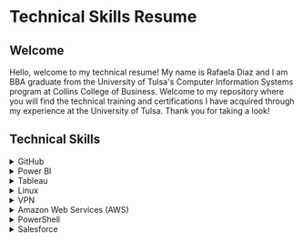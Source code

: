 <h1>Technical Skills Resume</h1>
<h2>Welcome</h2>
Hello, welcome to my technical resume! My name is Rafaela Diaz and I am BBA graduate from the University of Tulsa's Computer Information Systems program at Collins College of Business. Welcome to my repository where you will find the technical training and certifications I have acquired through my experience at the University of Tulsa. Thank you for taking a look!

<h2>Technical Skills</h2>

<details><summary>GitHub</summary>
          
<br /> I completed the following courses in the <a href="https://lab.github.com/courses">GitHub Learning Lab</a>. These courses helped me understand the basic Github workflow and taught me many useful fundamental Github skills such as how to stand up static pages, create and manage pull requests, facilitate collaboration, the use of Markdown and HTML to format webpages, and more.<br />
<br></br>
<h4>Courses:</h4>
<ul>
<li>Introduction to GitHub</li>
<li>Communicating using Markdown</li>
<li>Uploading your project to Github</li>
<li>GitHub Pages</li>
<li>Reviewing pull requests</li>
<li>Managing merge conflicts</li>
<li>Securing your workflows</li>
</ul>
<br />
<img src="firstday.png" alt="Github First Day Learning Path photo" />
<img src="firstweek.png" alt="Github First Week Learning Path photo" />
<img src="profile.png" alt="Github Profile RD photo" />
<br />
<br />

</details> 
          
<details><summary>Power BI</summary>
          
<br> I completed the <a href="https://www.edx.org/course/analyzing-and-visualizing-data-with-power-bi-0">Analyzing and Visualizing Data with Power BI</a> course on edX and completed the following courses. These courses taught me how to input data from different data sources, create interactive visual reports, add and modify elements on a dashboard, and transform and interpret different kinds of data.<br>
<br></br>
<h4>Courses:</h4> 
<ul>
<li>Power BI Desktop Data Transformations</li>
<li>Power BI Desktop Modelling</li>
<li>Power BI Desktop Visualization</li>
<li>Power BI Service</li>
<li>Working with Excel</li>
<li>Direct Connectivity</li>
<li>Developer API</li>
<li>Mobile App</li>
</ul>
<br>
<img src="PowerBICourse.png" alt="Power BI Course Completion">
<br>
<br></br>
After completing the Power BI edX course, I created the following dashboard using the <a                                       href="https://docs.microsoft.com/en-us/power-bi/sample-datasets#the-power-bi-samples-as-excel-files">Supplier Quality         Analysis sample data</a> provided by Microsoft. This dashboard shows the skills and knowledge I have gained throughout         this course, by using different visualization charts to effectively represent and communicate complex datasets.
Click the following link to watch a demonstration of my Power BI dashboard: <a                                                 href="https://youtu.be/b664ZzpZtSk">Rafaela Diaz Supplier Quality Analysis Dashboard Video</a>.
A link to my shared Dashboard in PowerBI is also available here: <a href="https://app.powerbi.com/groups/me/dashboards/3edb2d08-7596-4fa2-a038-d77650484157?ctid=d4ff013c-62b7-4167-924f-          5bd93e8202d3">Rafaela Diaz Supplier Quality Analysis Dashboard in Power BI</a>.
<br>
<br></br>
<img src="Dashboard Rafaela.png" alt="Power BI dashboard photo">
<br>
<br>
 
</details>
 
<details><summary>Tableau</summary>
       
<br>For my Business Intelligence and Data Visualization CIS course, besides learning basic data analytics, I had the opportunity to gain experience and
 develop a working familiarity with the grounding principle of data visualization using Excel, Power BI, as well as Tableau. The extent of this course
 allowed me to understand how to implement data visualization tools, incorporate real datasets from multiple large-scale cases and convey data in an
 impactful way. Some of my course learning objectives were to understand fundamental design principles of effective visualizations, utilize popular 
 visualization applications such as Excel, Power BI, and Tableau, and demonstrate the ability to use technology tools to analyze data and report effectively.
     <br>
     <br></br>
     <h4>Tableau Skills Learned:</h4> 
     <ul>
     <li>Connecting to Data Sources</li>
     <li>Filtering and sorting data</li>
     <li>Creating Groups and Hierarchies</li>  
     <li>Creating Sets, Reference Lines, and Parameters/li>
     <li>Creating Calculations, Dashboards, and Stories</li>
     </ul>
     <br> 
     <br></br>
     After completing the course, I created a Tableau Final Project for the class where I visually represented important and relevant information based on a 
     COVID-19 data Excel dataset. Some of the visual analytics I used in my project include visualizations, dashboards, a story, calculated fields, sets, 
     and parameters. The following images are screenshots of my Tableau Project on real COVID-19 data. 
     <br>
     <br></br>
     <img src="Dashboard Rafaela.png" alt="Power BI dashboard photo">
     <br>
     <br>

</details>
  
<details><summary>Linux</summary>
          
<br>I completed the LPI Linux Essentials Certification course on <a href="https://linuxacademy.com/">Linux Academy</a>. 
These courses helped me get started with the Linux operating system and the Linux kernel, as well as getting the basic skills for the Linux command line syntax. 
<br>
<br> 
<h4>Topics:</h4>
<ul>
<li>Linux Evolution and Popular Operating Systems</li>
<li>Major Open-Source Applications</li>
<li>Open-Source Software and Licensing</li>  
<li>ICT Skills and Working in Linux</li> 
<li>Command Line Basics</li>
<li>Using the Command Line to Get Help</li>
<li>Using Directories and Listing Files</li> 
<li>Creating, Moving, and Deleting Files</li> 
<li>Archiving Files on the Command Line</li> 
<li>Searching and Extracting Data from Files</li>
<li>Turning Commands into a Script</li>
<li>Choosing an Operating System</li>
<li>Understanding Computer Hardware</li>
<li>Where Data Is Stored</li> 
<li>Your Computer on the Network</li> 
<li>Basic Security and Identifying User Types</li> 
<li>Creating Users and Groups</li> 
<li>Managing File Permissions and Ownership</li>  
<li>Special Directories and Files</li>
</ul>
<h4> Certificate: </h4>
<img src="LinuxRafaela.png" alt="LPI Linux Essentials Certificate Course Completion">
<br>  
          
</details>
   
<details><summary>VPN</summary>

<br>
I installed the lastest version of Ubuntu server and configured my own IPSEC VPN in the cloud using the <a href="https://github.com/trailofbits/algo">Algo VPN</a> Ansible scripts provided by Trail of Bits. With the help of this tutorial, I successfully deployed the Algo server, configured VPN clients, set up an SSH tunnel, and added and removed users. 
I also had to set up an account with Digital Ocean, a cloud hosting provider, to run the VPN and download the Wireguard app for macOS to enable my VPN clients. 
<br>
<br>
<img src="AlgoVPN.png" alt="Algo VPN photo"> 
<br>
<br>

</details>
  
<details><summary>Amazon Web Services (AWS)</summary>
<br>
 I completed the AWS Essentials course on <a href="https://linuxacademy.com/">Linux Academy</a>. The course introduced me to the core AWS services, helped set up my own AWS account, and I was challenged with real-world scenarios and hands-on activities using the Linux live environment. I was provided with an introduction to Amazon's Identity Access Management, Elastic Compute Cloud, database services, Simple Notification System, Elastic Load Balancers, Auto Scaling, and Route 53. 
<br>
<br>
       
<h4>Topics:</h4>
<ul>
<li>AWS Essentials</li>
<li>Managing AWS Access with Users, Groups, and Roles</li>
<li>Identity and Access Management (IAM)</li>
<li>Networking Services and Connectivity</li>
<li>Virtual Private Cloud (VPC)</li>
<li>Compute Services</li>
<li>Elastic Cloud Compute (EC2)</li>
<li>Storage Services</li>
<li>Database Services</li>
<li>Monitoring, Alerts, and Notifications</li>
<li>Simple Notification Service (SNS)</li>
<li>Load Balancing, Elasticity, and Scalability</li>
<li>Elastic Load Balancer (ELB)</li>
<li>Auto Scaling</li>
<li>Route 53</li>
<li>Serverless Computing - Lambda</li>
</ul>
<br> 
<img src="AWSCertificate.png" alt="AWS photo">
<br>
<br>
      
</details>

<details><summary>PowerShell</summary>
<br> 
I completed the PowerShell 5 Essential Training on <a href="https://www.linkedin.com/learning/powershell-5-essential-training/welcome">LinkedIn Learning</a>.This training provided me a detailed overview and learning experience of Powershell 5 including how to get a hand from the help system, extend PowerShell with modules and snap-ins, harness the power of the PowerShell pipeline, and script and automate common administrative tasks. I was also introduced to one of PowerShell's most exciting features, remote management, which can be very useful for scaling management. 
<br>
<br>
       
<h4>Topics:</h4>
<ul>
<li>Installing Windows Management Framework 5</li>
<li>Running commands (cmdlets)</li>
<li>Discovering commands</li>
<li>Understanding cmdlet syntax</li>
<li>Resolving terse commands</li>
<li>Finding and using local modules</li>
<li>Working with files, printers, CSVs, and XML in the pipeline</li>
<li>Selecting, sorting, and filtering object data</li>
<li>Creating scripts</li>
<li>Automating tasks</li>
<li>Using PowerShell remoting</li>
</ul>
<br> 
<img src="PowerShell.png" alt="PowerShell photo">
<br>
<br>
  
</details>
     
<details><summary>Salesforce</summary>
<br>
I completed the Salesforce Admin Beginner training course on <a href="https://trailhead.salesforce.com/en/content/learn/trails/force_com_admin_beginner">Trailhead Salesforce</a>. This course taught me the basics of customizing and managing the Salesforce platform as an administrator and introduced me to some core skills including general, reporting, moblile, database, and data management skills. The modules covered in this training provided me a detailed overview of important tasks and subjects that are useful to know to get around Salesforce as an admin and enhance the user-side experience. 
<br>
<br>
       
<h4>Topics:</h4>
<ul>
<li>Salesforce Platform Basics</li>
<li>Data Modeling</li>
<li>Data Management</li>
<li>Lightning Experience Customization</li>
<li>User Engagement</li>
<li>Reports & Dashboards for Lightning Experience</li>
</ul>
<br> 
<img src="Salesforce1.png" alt="Salesforce1 photo">
<img src="Salesforce2.png" alt="Salesforce2 photo">
<img src="Salesforce3.png" alt="Salesforce3 photo">
<br>
<br>
</details>
  


        

 
